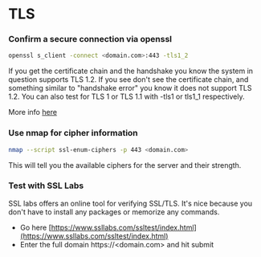 # TLS

### Confirm a secure connection via openssl
```bash
openssl s_client -connect <domain.com>:443 -tls1_2
```

If you get the certificate chain and the handshake you know the system in question 
supports TLS 1.2. If you see don't see the certificate chain, and something similar to 
"handshake error" you know it does not support TLS 1.2. You can also test for TLS 1 or 
TLS 1.1 with -tls1 or tls1_1 respectively.

More info [here](https://serverfault.com/questions/638691/how-can-i-verify-if-tls-1-2-is-supported-on-a-remote-web-server-from-the-rhel-ce)

### Use nmap for cipher information
```bash
nmap --script ssl-enum-ciphers -p 443 <domain.com>
```

This will tell you the available ciphers for the server and their strength.
 
 ### Test with SSL Labs
 SSL labs offers an online tool for verifying SSL/TLS. It's nice because you don't have to install any
 packages or memorize any commands.
 
 - Go here [https://www.ssllabs.com/ssltest/index.html](https://www.ssllabs.com/ssltest/index.html)
 - Enter the full domain https://<domain.com> and hit submit